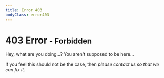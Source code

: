 ```yaml
---
title: Error 403
bodyClass: error403
---
```


403 Error <small>- Forbidden</small>
=====

Hey, what are you doing...? You aren't supposed to be here...

If you feel this should not be the case, then *please contact us so that we can fix it.*
